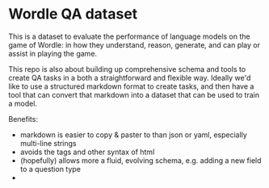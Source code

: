 # Wordle QA dataset

This is a dataset to evaluate the performance of language models on the game of Wordle: in how they understand, reason, generate, and can play or assist in playing the game.

This repo is also about building up comprehensive schema and tools to create QA tasks in a both a straightforward and flexible way. Ideally we'd like to use a structured markdown format to create tasks, and then have a tool that can convert that markdown into a dataset that can be used to train a model.

Benefits:
 - markdown is easier to copy & paster to than json or yaml, especially multi-line strings
 - avoids the tags and other syntax of html
 - (hopefully) allows more a fluid, evolving schema, e.g. adding a new field to a question type
 - 

